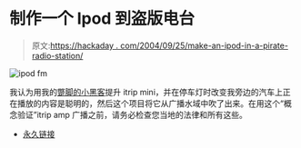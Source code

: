 # 制作一个 Ipod 到盗版电台

> 原文:[https://hackaday . com/2004/09/25/make-an-ipod-in-a-pirate-radio-station/](https://hackaday.com/2004/09/25/make-an-ipod-in-to-a-pirate-radio-station/)

![ipod fm](../Images/740edc42db0efc8a57e30eb8e067913b.png)

我认为用我的[蹩脚的小黑客](http://www.engadget.com/entry/3597373383872462/)提升 itrip mini，并在停车灯时改变我旁边的汽车上正在播放的内容是聪明的，然后这个项目将它从广播水域中吹了出来。在用这个“概念验证”itrip amp 广播之前，请务必检查您当地的法律和所有这些。

*   [永久链接](http://www.binaryelysium.com/itrip_amp/)